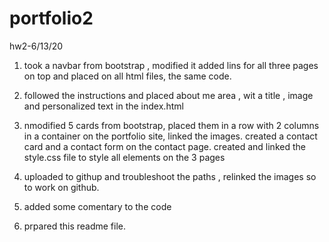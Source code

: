 # portfolio2
hw2-6/13/20

1. took a navbar from bootstrap , modified it added lins for all three pages on top  and placed on all html files, the same code.
2. followed the instructions and placed about me area , wit a title , image and personalized text in the index.html
3. nmodified 5 cards from bootstrap, placed them in a row with 2 columns in a container on the portfolio site, linked the images.
created a contact card and a contact form on the contact page.
created and linked the style.css file to style all elements on the 3 pages

4. uploaded to githup and troubleshoot the paths , relinked the images so to work on github.
5. added some comentary to the code
6. prpared this readme file.

